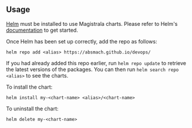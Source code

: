 ## Usage

[Helm](https://helm.sh) must be installed to use Magistrala charts.  Please refer to
Helm's [documentation](https://helm.sh/docs) to get started.

Once Helm has been set up correctly, add the repo as follows:
        
    helm repo add <alias> https://absmach.github.io/devops/

If you had already added this repo earlier, run `helm repo update` to retrieve
the latest versions of the packages.  You can then run `helm search repo
<alias>` to see the charts.

To install the <chart-name> chart:

    helm install my-<chart-name> <alias>/<chart-name>

To uninstall the chart:

    helm delete my-<chart-name>
